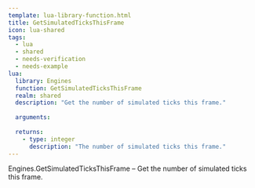 ```yaml
---
template: lua-library-function.html
title: GetSimulatedTicksThisFrame
icon: lua-shared
tags:
  - lua
  - shared
  - needs-verification
  - needs-example
lua:
  library: Engines
  function: GetSimulatedTicksThisFrame
  realm: shared
  description: "Get the number of simulated ticks this frame."
  
  arguments:
  
  returns:
    - type: integer
      description: "The number of simulated ticks this frame."
---
```


<div class="lua__search__keywords">
Engines.GetSimulatedTicksThisFrame &#x2013; Get the number of simulated ticks this frame.
</div>
